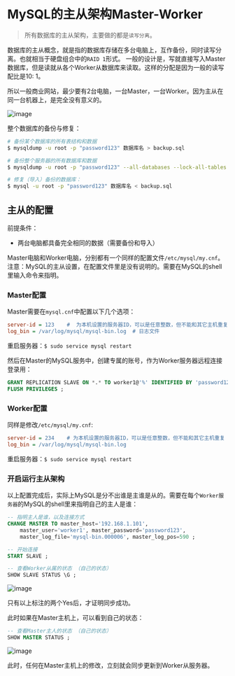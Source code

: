 # MySQL的主从架构Master-Worker

> 所有数据库的主从架构，主要做的都是`读写分离`。

数据库的主从概念，就是指的数据库存储在多台电脑上，互作备份，同时读写分离。也就相当于硬盘组合中的`RAID 1`形式。
一般的设计是，写就直接写入Master数据库，但是读就从各个Worker从数据库来读取。这样的分配是因为一般的读写配比是10: 1。

所以一般商业网站，最少要有2台电脑，一台Master，一台Worker。因为主从在同一台机器上，是完全没有意义的。

![image](https://user-images.githubusercontent.com/14041622/48952832-9f294580-ef7e-11e8-9ef5-6e32dce1377d.png)


整个数据库的备份与修复：
```sh
# 备份某个数据库的所有表结构和数据
$ mysqldump -u root -p "password123" 数据库名 > backup.sql

# 备份整个服务器的所有数据库和数据
$ mysqldump -u root -p "password123" --all-databases --lock-all-tables > master_db.sql

# 修复（导入）备份的数据库：
$ mysql -u root -p "password123" 数据库名 < backup.sql
```


## 主从的配置

前提条件：
- 两台电脑都具备完全相同的数据（需要备份和导入）

Master电脑和Worker电脑，分别都有一个同样的配置文件`/etc/mysql/my.cnf`。
注意：MySQL的主从设置，在配置文件里是没有说明的。需要在MySQL的shell里输入命令来指明。

### Master配置

Master需要在`mysql.cnf`中配置以下几个选项：
```ini
server-id = 123    #  为本机设置的服务器ID，可以是任意整数，但不能和其它主机重复
log_bin = /var/log/mysql/mysql-bin.log  # 日志文件
```

重启服务器：`$ sudo service mysql restart`

然后在Master的MySQL服务中，创建专属的账号，作为Worker服务器远程连接登录用：
```sql
GRANT REPLICATION SLAVE ON *.* TO worker1@'%' IDENTIFIED BY 'password123' ;
FLUSH PRIVILEGES ;
```


### Worker配置

同样是修改`/etc/mysql/my.cnf`:
```ini
server-id = 234    # 为本机设置的服务器ID，可以是任意整数，但不能和其它主机重复
log_bin = /var/log/mysql/mysql-bin.log
```

重启服务器：`$ sudo service mysql restart`


### 开启运行主从架构

以上配置完成后，实际上MySQL是分不出谁是主谁是从的。需要在每个`Worker服务器`的MySQL的shell里来指明自己的主人是谁：
```sql
-- 指明主人是谁，以及连接方式
CHANGE MASTER TO master_host='192.168.1.101', 
    master_user='worker1', master_password='password123', 
    master_log_file='mysql-bin.000006', master_log_pos=590 ;

-- 开始连接
START SLAVE ;

-- 查看Worker从属的状态 （自己的状态）
SHOW SLAVE STATUS \G ; 
```
![image](https://user-images.githubusercontent.com/14041622/48955608-aa35a300-ef89-11e8-966a-9a27a096285e.png)

只有以上标注的两个Yes后，才证明同步成功。


此时如果在Master主机上，可以看到自己的状态：
```sql
-- 查看Master主人的状态 （自己的状态）
SHOW MASTER STATUS ;
```
![image](https://user-images.githubusercontent.com/14041622/48955581-8a9e7a80-ef89-11e8-9c63-dea93b6c3580.png)


此时，任何在Master主机上的修改，立刻就会同步更新到Worker从服务器。
